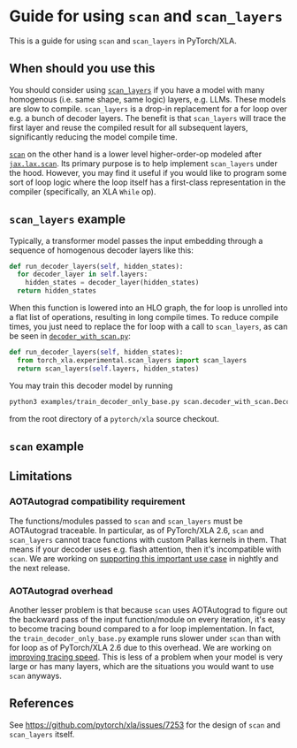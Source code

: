 # Guide for using `scan` and `scan_layers`

This is a guide for using `scan` and `scan_layers` in PyTorch/XLA.

## When should you use this

You should consider using [`scan_layers`][scan_layers] if you have a model with
many homogenous (i.e. same shape, same logic) layers, e.g. LLMs. These models
are slow to compile. `scan_layers` is a drop-in replacement for a for loop over
e.g. a bunch of decoder layers. The benefit is that `scan_layers` will trace the
first layer and reuse the compiled result for all subsequent layers,
significantly reducing the model compile time.

[`scan`][scan] on the other hand is a lower level higher-order-op modeled after
[`jax.lax.scan`][jax-lax-scan]. Its primary purpose is to help implement
`scan_layers` under the hood. However, you may find it useful if you would like
to program some sort of loop logic where the loop itself has a first-class
representation in the compiler (specifically, an XLA `While` op).

## `scan_layers` example

Typically, a transformer model passes the input embedding through a sequence of
homogenous decoder layers like this:

```python
def run_decoder_layers(self, hidden_states):
  for decoder_layer in self.layers:
    hidden_states = decoder_layer(hidden_states)
  return hidden_states
```

When this function is lowered into an HLO graph, the for loop is unrolled into a
flat list of operations, resulting in long compile times. To reduce compile
times, you just need to replace the for loop with a call to `scan_layers`, as can
be seen in [`decoder_with_scan.py`][decoder_with_scan]:

```python
def run_decoder_layers(self, hidden_states):
  from torch_xla.experimental.scan_layers import scan_layers
  return scan_layers(self.layers, hidden_states)
```

You may train this decoder model by running

```sh
python3 examples/train_decoder_only_base.py scan.decoder_with_scan.DecoderWithScan
```

from the root directory of a `pytorch/xla` source checkout.

## `scan` example



## Limitations

### AOTAutograd compatibility requirement

The functions/modules passed to `scan` and `scan_layers` must be AOTAutograd
traceable. In particular, as of PyTorch/XLA 2.6, `scan` and `scan_layers` cannot
trace functions with custom Pallas kernels in them. That means if your decoder
uses e.g. flash attention, then it's incompatible with `scan`. We are working on
[supporting this important use case][flash-attn-issue] in nightly and the next
release.

### AOTAutograd overhead

Another lesser problem is that because `scan` uses AOTAutograd to figure out the
backward pass of the input function/module on every iteration, it's easy to
become tracing bound compared to a for loop implementation. In fact, the 
`train_decoder_only_base.py` example runs slower under `scan` than with for loop
as of PyTorch/XLA 2.6 due to this overhead. We are working on
[improving tracing speed][retracing-issue]. This is less of a problem when your
model is very large or has many layers, which are the situations you would want
to use `scan` anyways.

## References

See https://github.com/pytorch/xla/issues/7253 for the design of `scan` and
`scan_layers` itself.

<!-- xrefs -->

[scan]: https://github.com/pytorch/xla/blob/master/torch_xla/experimental/scan.py
[scan_layers]: https://github.com/pytorch/xla/blob/master/torch_xla/experimental/scan_layers.py
[flash-attn-issue]: https://github.com/pytorch/xla/issues/8633
[retracing-issue]: https://github.com/pytorch/xla/issues/8632
[jax-lax-scan]: https://jax.readthedocs.io/en/latest/_autosummary/jax.lax.scan.html
[decoder_with_scan]: /examples/scan/decoder_with_scan.py
